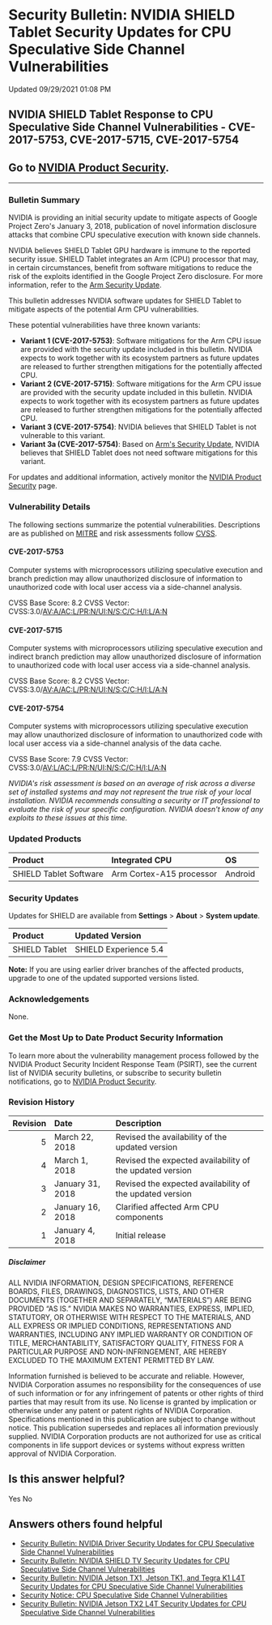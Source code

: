 

Security Bulletin: NVIDIA SHIELD Tablet Security Updates for CPU Speculative Side Channel Vulnerabilities
=========================================================================================================




 Updated 09/29/2021 01:08 PM



NVIDIA SHIELD Tablet Response to CPU Speculative Side Channel Vulnerabilities - CVE-2017-5753, CVE-2017-5715, CVE-2017-5754
---------------------------------------------------------------------------------------------------------------------------


Go to [NVIDIA Product Security](http://www.nvidia.com/object/product-security.html).
------------------------------------------------------------------------------------






---




### Bulletin Summary


NVIDIA is providing an initial security update to mitigate aspects of Google Project Zero's January 3, 2018, publication of novel information disclosure attacks that combine CPU speculative execution with known side channels.


NVIDIA believes SHIELD Tablet GPU hardware is immune to the reported security issue. SHIELD Tablet integrates an Arm (CPU) processor that may, in certain circumstances, benefit from software mitigations to reduce the risk of the exploits identified in the Google Project Zero disclosure. For more information, refer to the [Arm Security Update](https://developer.arm.com/support/security-update).


This bulletin addresses NVIDIA software updates for SHIELD Tablet to mitigate aspects of the potential Arm CPU vulnerabilities.


These potential vulnerabilities have three known variants:


* **Variant 1 (CVE-2017-5753)**: Software mitigations for the Arm CPU issue are provided with the security update included in this bulletin. NVIDIA expects to work together with its ecosystem partners as future updates are released to further strengthen mitigations for the potentially affected CPU.
* **Variant 2 (CVE-2017-5715)**: Software mitigations for the Arm CPU issue are provided with the security update included in this bulletin. NVIDIA expects to work together with its ecosystem partners as future updates are released to further strengthen mitigations for the potentially affected CPU.
* **Variant 3 (CVE-2017-5754)**: NVIDIA believes that SHIELD Tablet is not vulnerable to this variant.
* **Variant 3a (CVE-2017-5754)**: Based on [Arm's Security Update](https://developer.arm.com/support/security-update), NVIDIA believes that SHIELD Tablet does not need software mitigations for this variant.


For updates and additional information, actively monitor the [NVIDIA Product Security](http://www.nvidia.com/security) page.


### Vulnerability Details


The following sections summarize the potential vulnerabilities. Descriptions are as published on [MITRE](https://cwe.mitre.org/) and risk assessments follow [CVSS](https://www.first.org/cvss/user-guide).


#### CVE-2017-5753


Computer systems with microprocessors utilizing speculative execution and branch prediction may allow unauthorized disclosure of information to unauthorized code with local user access via a side-channel analysis.


CVSS Base Score: 8.2 
CVSS Vector: CVSS:3.0/[AV:A/AC:L/PR:N/UI:N/S:C/C:H/I:L/A:N](https://nvd.nist.gov/vuln-metrics/cvss/v3-calculator?vector=AV:A/AC:L/PR:N/UI:N/S:C/C:H/I:L/A:N)


#### CVE-2017-5715


Computer systems with microprocessors utilizing speculative execution and indirect branch prediction may allow unauthorized disclosure of information to unauthorized code with local user access via a side-channel analysis.


CVSS Base Score: 8.2 
CVSS Vector: CVSS:3.0/[AV:A/AC:L/PR:N/UI:N/S:C/C:H/I:L/A:N](https://nvd.nist.gov/vuln-metrics/cvss/v3-calculator?vector=AV:A/AC:L/PR:N/UI:N/S:C/C:H/I:L/A:N)


#### CVE-2017-5754


Computer systems with microprocessors utilizing speculative execution may allow unauthorized disclosure of information to unauthorized code with local user access via a side-channel analysis of the data cache.


CVSS Base Score: 7.9 
CVSS Vector: CVSS:3.0/[AV:L/AC:L/PR:N/UI:N/S:C/C:H/I:L/A:N](https://nvd.nist.gov/vuln-metrics/cvss/v3-calculator?vector=AV:L/AC:L/PR:N/UI:N/S:C/C:H/I:L/A:N)


*NVIDIA's risk assessment is based on an average of risk across a diverse set of installed systems and may not represent the true risk of your local installation. NVIDIA recommends consulting a security or IT professional to evaluate the risk of your specific configuration. NVIDIA doesn't know of any exploits to these issues at this time.*


### Updated Products


| Product | Integrated CPU | OS |
|:-----------------------|:-------------------------|:--------|
| SHIELD Tablet Software | Arm Cortex-A15 processor | Android |
### Security Updates


Updates for SHIELD are available from **Settings** > **About** > **System update**.


| Product | Updated Version |
|:--------------|:----------------------|
| SHIELD Tablet | SHIELD Experience 5.4 |
**Note:** If you are using earlier driver branches of the affected products, upgrade to one of the updated supported versions listed.


### Acknowledgements


None.


### Get the Most Up to Date Product Security Information


To learn more about the vulnerability management process followed by the NVIDIA Product Security Incident Response Team (PSIRT), see the current list of NVIDIA security bulletins, or subscribe to security bulletin notifications, go to [NVIDIA Product Security](http://www.nvidia.com/product-security).


### Revision History


| Revision | Date | Description |
|-----------:|:-----------------|:---------------------------------------------------------|
| 5 | March 22, 2018 | Revised the availability of the updated version |
| 4 | March 1, 2018 | Revised the expected availability of the updated version |
| 3 | January 31, 2018 | Revised the expected availability of the updated version |
| 2 | January 16, 2018 | Clarified affected Arm CPU components |
| 1 | January 4, 2018 | Initial release |
##### Disclaimer


ALL NVIDIA INFORMATION, DESIGN SPECIFICATIONS, REFERENCE BOARDS, FILES, DRAWINGS, DIAGNOSTICS, LISTS, AND OTHER DOCUMENTS (TOGETHER AND SEPARATELY, “MATERIALS”) ARE BEING PROVIDED “AS IS.” NVIDIA MAKES NO WARRANTIES, EXPRESS, IMPLIED, STATUTORY, OR OTHERWISE WITH RESPECT TO THE MATERIALS, AND ALL EXPRESS OR IMPLIED CONDITIONS, REPRESENTATIONS AND WARRANTIES, INCLUDING ANY IMPLIED WARRANTY OR CONDITION OF TITLE, MERCHANTABILITY, SATISFACTORY QUALITY, FITNESS FOR A PARTICULAR PURPOSE AND NON-INFRINGEMENT, ARE HEREBY EXCLUDED TO THE MAXIMUM EXTENT PERMITTED BY LAW.


Information furnished is believed to be accurate and reliable. However, NVIDIA Corporation assumes no responsibility for the consequences of use of such information or for any infringement of patents or other rights of third parties that may result from its use. No license is granted by implication or otherwise under any patent or patent rights of NVIDIA Corporation. Specifications mentioned in this publication are subject to change without notice. This publication supersedes and replaces all information previously supplied. NVIDIA Corporation products are not authorized for use as critical components in life support devices or systems without express written approval of NVIDIA Corporation.










Is this answer helpful?
-----------------------



Yes
No







Answers others found helpful
----------------------------


* [Security Bulletin: NVIDIA Driver Security Updates for CPU Speculative Side Channel Vulnerabilities](/app/answers/detail/a_id/4611/related/1)
* [Security Bulletin: NVIDIA SHIELD TV Security Updates for CPU Speculative Side Channel Vulnerabilities](/app/answers/detail/a_id/4613/related/1)
* [Security Bulletin: NVIDIA Jetson TX1, Jetson TK1, and Tegra K1 L4T Security Updates for CPU Speculative Side Channel Vulnerabilities](/app/answers/detail/a_id/4616/related/1)
* [Security Notice: CPU Speculative Side Channel Vulnerabilities](/app/answers/detail/a_id/4609/related/1)
* [Security Bulletin: NVIDIA Jetson TX2 L4T Security Updates for CPU Speculative Side Channel Vulnerabilities](/app/answers/detail/a_id/4617/related/1)








